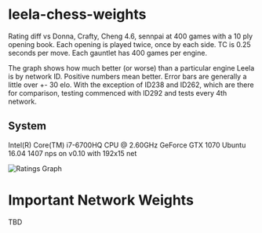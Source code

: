 # leela-chess-weights

Rating diff vs Donna, Crafty, Cheng 4.6, sennpai at 400 games with a 10 ply opening book. Each opening is played twice, once by each side. TC is 0.25 seconds per move. Each gauntlet has 400 games per engine.

The graph shows how much better (or worse) than a particular engine Leela is by network ID. Positive numbers mean better. Error bars are generally a little over +- 30 elo. With the exception of ID238 and ID262, which are there for comparison, testing commenced with ID292 and tests every 4th network.

## System

Intel(R) Core(TM) i7-6700HQ CPU @ 2.60GHz
GeForce GTX 1070
Ubuntu 16.04
1407 nps on v0.10 with 192x15 net

![Ratings Graph](https://raw.githubusercontent.com/dkappe/leela-chess-weights/master/chart.png)

# Important Network Weights

TBD
